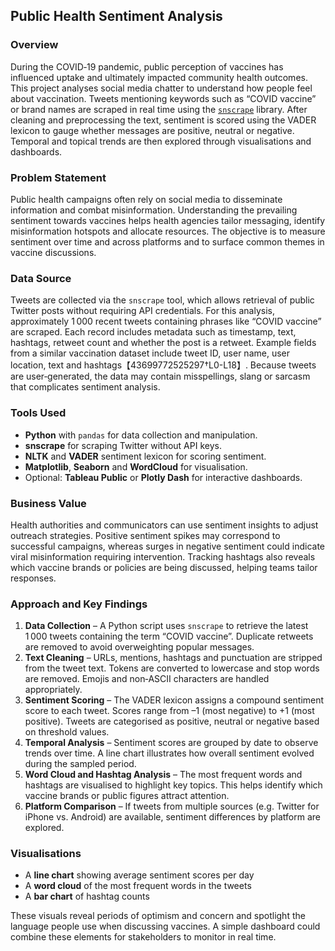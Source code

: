 ## Public Health Sentiment Analysis

### Overview

During the COVID‑19 pandemic, public perception of vaccines has influenced uptake and ultimately impacted community health outcomes.  This project analyses social media chatter to understand how people feel about vaccination.  Tweets mentioning keywords such as “COVID vaccine” or brand names are scraped in real time using the [`snscrape`](https://github.com/JustAnotherArchivist/snscrape) library.  After cleaning and preprocessing the text, sentiment is scored using the VADER lexicon to gauge whether messages are positive, neutral or negative.  Temporal and topical trends are then explored through visualisations and dashboards.

### Problem Statement

Public health campaigns often rely on social media to disseminate information and combat misinformation.  Understanding the prevailing sentiment towards vaccines helps health agencies tailor messaging, identify misinformation hotspots and allocate resources.  The objective is to measure sentiment over time and across platforms and to surface common themes in vaccine discussions.

### Data Source

Tweets are collected via the `snscrape` tool, which allows retrieval of public Twitter posts without requiring API credentials.  For this analysis, approximately 1 000 recent tweets containing phrases like “COVID vaccine” are scraped.  Each record includes metadata such as timestamp, text, hashtags, retweet count and whether the post is a retweet.  Example fields from a similar vaccination dataset include tweet ID, user name, user location, text and hashtags【43699772525297†L0-L18】.  Because tweets are user‑generated, the data may contain misspellings, slang or sarcasm that complicates sentiment analysis.

### Tools Used

- **Python** with `pandas` for data collection and manipulation.
- **snscrape** for scraping Twitter without API keys.
- **NLTK** and **VADER** sentiment lexicon for scoring sentiment.
- **Matplotlib**, **Seaborn** and **WordCloud** for visualisation.
- Optional: **Tableau Public** or **Plotly Dash** for interactive dashboards.

### Business Value

Health authorities and communicators can use sentiment insights to adjust outreach strategies.  Positive sentiment spikes may correspond to successful campaigns, whereas surges in negative sentiment could indicate viral misinformation requiring intervention.  Tracking hashtags also reveals which vaccine brands or policies are being discussed, helping teams tailor responses.

### Approach and Key Findings

1. **Data Collection** –  A Python script uses `snscrape` to retrieve the latest 1 000 tweets containing the term “COVID vaccine”.  Duplicate retweets are removed to avoid overweighting popular messages.
2. **Text Cleaning** –  URLs, mentions, hashtags and punctuation are stripped from the tweet text.  Tokens are converted to lowercase and stop words are removed.  Emojis and non‑ASCII characters are handled appropriately.
3. **Sentiment Scoring** –  The VADER lexicon assigns a compound sentiment score to each tweet.  Scores range from –1 (most negative) to +1 (most positive).  Tweets are categorised as positive, neutral or negative based on threshold values.
4. **Temporal Analysis** –  Sentiment scores are grouped by date to observe trends over time.  A line chart illustrates how overall sentiment evolved during the sampled period.
5. **Word Cloud and Hashtag Analysis** –  The most frequent words and hashtags are visualised to highlight key topics.  This helps identify which vaccine brands or public figures attract attention.
6. **Platform Comparison** –  If tweets from multiple sources (e.g. Twitter for iPhone vs. Android) are available, sentiment differences by platform are explored.

### Visualisations

- A **line chart** showing average sentiment scores per day
- A **word cloud** of the most frequent words in the tweets
- A **bar chart** of hashtag counts

These visuals reveal periods of optimism and concern and spotlight the language people use when discussing vaccines.  A simple dashboard could combine these elements for stakeholders to monitor in real time.
